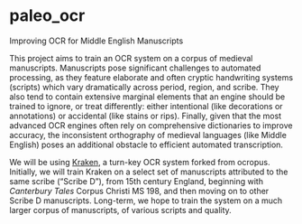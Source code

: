 # paleo_ocr
Improving OCR for Middle English Manuscripts

This project aims to train an OCR system on a corpus of medieval manuscripts. Manuscripts pose significant challenges to automated processing, as they feature elaborate and often cryptic handwriting systems (scripts) which vary dramatically across period, region, and scribe. They also tend to contain extensive marginal elements that an engine should be trained to ignore, or treat differently: either intentional (like decorations or annotations) or accidental (like stains or rips). Finally, given that the most advanced OCR engines often rely on comprehensive dictionaries to improve accuracy, the inconsistent orthography of medieval languages (like Middle English) poses an additional obstacle to efficient automated transcription.

We will be using [Kraken](http://kraken.re/index.html), a turn-key OCR system forked from ocropus. Initially, we will train Kraken on a select set of manuscripts attributed to the same scribe (“Scribe D”), from 15th century England, beginning with *Canterbury Tales* Corpus Christi MS 198, and then moving on to other Scribe D manuscripts. Long-term, we hope to train the system on a much larger corpus of manuscripts, of various scripts and quality.   
